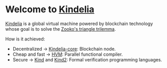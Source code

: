 # Welcome to [Kindelia](http://kindelia.org/)


[Kindelia](http://kindelia.org/)
 is a global virtual machine powered by blockchain technology
 whose goal is to solve the  [Zooko's triangle trilemma](https://en.wikipedia.org/wiki/Zooko%27s_triangle).

How is it achieved: 
- Decentralized → [Kindelia-core](https://github.com/Kindelia/Kindelia): Blockchain node.
- Cheap and fast  → [HVM](https://github.com/kindelia/hvm): Parallel functional compiler.
- Secure  → [Kind](https://github.com/Kindelia/Kind) and [Kind2](https://github.com/Kindelia/Kind2): Formal verification programming languages.